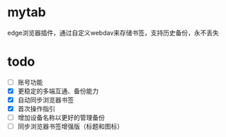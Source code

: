 # mytab
edge浏览器插件，通过自定义webdav来存储书签，支持历史备份，永不丢失

# todo
- [ ] 账号功能
- [x] 更稳定的多端互通、备份能力
- [x] 自动同步浏览器书签
- [x] 首次操作指引
- [ ] 增加设备名称以更好的管理备份
- [ ] 同步浏览器书签增强版（标题和图标）
